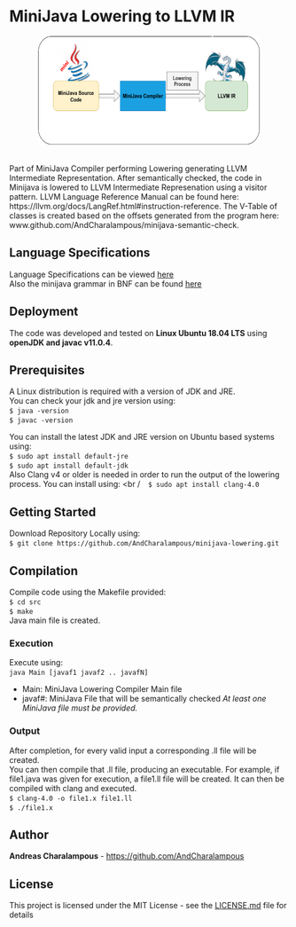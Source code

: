 # MiniJava Lowering to LLVM IR
<p align="center">
  <img width = 400 height = 196 src="img.png">
</p>
<br />Part of MiniJava Compiler performing Lowering generating LLVM Intermediate Representation. After semantically checked, the code in Minijava is lowered to LLVM Intermediate Represenation using a visitor pattern. LLVM Language Reference Manual can be found here: https://llvm.org/docs/LangRef.html#instruction-reference. The V-Table of classes is created based on the offsets generated from the program here: www.github.com/AndCharalampous/minijava-semantic-check.

## Language Specifications
Language Specifications can be viewed [here](minijava_specs.txt)
<br />Also the minijava grammar in BNF can be found [here](minijava_bnf.html)

## Deployment

The code was developed and tested on **Linux Ubuntu 18.04 LTS** using **openJDK and javac v11.0.4**.

## Prerequisites

A Linux distribution is required with a version of JDK and JRE. 
<br />You can check your jdk and jre version using:
<br />``` $ java -version ```
<br />``` $ javac -version ```

You can install the latest JDK and JRE version on Ubuntu based systems using:
<br />``` $ sudo apt install default-jre ```
<br />``` $ sudo apt install default-jdk ```
<br />Also Clang v4 or older is needed in order to run the output of the lowering process. You can install using:
<br /```  $ sudo apt install clang-4.0```


## Getting Started
Download Repository Locally using:
<br /> ```$ git clone https://github.com/AndCharalampous/minijava-lowering.git ```

## Compilation
Compile code using the Makefile provided:
<br /> ```$ cd src```
<br /> ```$ make```
<br /> Java main file is created.

### Execution
Execute using:
<br /> ```java Main [javaf1 javaf2 .. javafN]```
* Main: MiniJava Lowering Compiler Main file
* javaf#: MiniJava File that will be semantically checked
_At least one MiniJava file must be provided._

### Output
After completion, for every valid input a corresponding .ll file will be created.
<br />You can then compile that .ll file, producing an executable. For example, if file1.java was given for execution, a file1.ll file will be created. It can then be compiled with clang and executed.
<br /> ```$ clang-4.0 -o file1.x file1.ll```
<br /> ```$ ./file1.x```


## Author
**Andreas Charalampous** - https://github.com/AndCharalampous

## License

This project is licensed under the MIT License - see the [LICENSE.md](LICENSE.md) file for details
